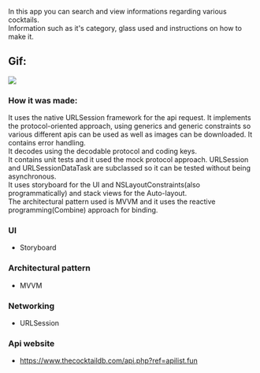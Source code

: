 In this app you can search and view informations regarding various cocktails.<br/>
Information such as it's category, glass used and instructions on how to make it.<br/>

## Gif:
![](https://media.giphy.com/media/dQvP6eS8iLEW8OnVXX/giphy.gif)

### How it was made:

It uses the native URLSession framework for the api request. It implements the protocol-oriented approach, using generics and generic constraints so various different apis can be used as well as images can be downloaded. It contains error handling.<br/>
It decodes using the decodable protocol and coding keys.<br/>
It contains unit tests and it used the mock protocol approach. URLSession and URLSessionDataTask are subclassed so it can be tested without being asynchronous.<br/>
It uses storyboard for the UI and NSLayoutConstraints(also programmatically) and stack views for the Auto-layout.<br/>
The architectural pattern used is MVVM and it uses the reactive programming(Combine) approach for binding.<br/>

### UI
  - Storyboard
### Architectural pattern
  - MVVM
### Networking
  - URLSession
  
### Api website
  - https://www.thecocktaildb.com/api.php?ref=apilist.fun
